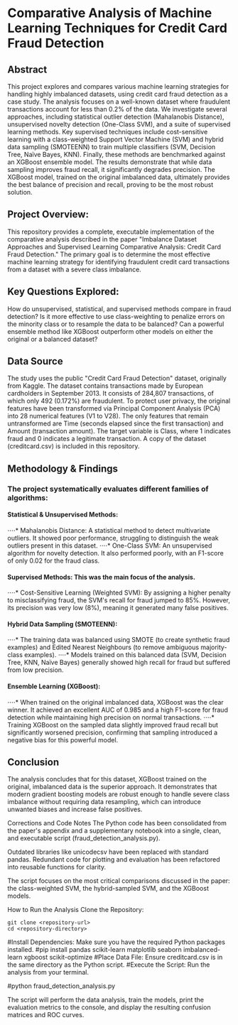 # Comparative Analysis of Machine Learning Techniques for Credit Card Fraud Detection

  

## Abstract

This project explores and compares various machine learning strategies for handling highly imbalanced datasets, using credit card fraud detection as a case study. The analysis focuses on a well-known dataset where fraudulent transactions account for less than 0.2% of the data. We investigate several approaches, including statistical outlier detection (Mahalanobis Distance), unsupervised novelty detection (One-Class SVM), and a suite of supervised learning methods. Key supervised techniques include cost-sensitive learning with a class-weighted Support Vector Machine (SVM) and hybrid data sampling (SMOTEENN) to train multiple classifiers (SVM, Decision Tree, Naïve Bayes, KNN). Finally, these methods are benchmarked against an XGBoost ensemble model. The results demonstrate that while data sampling improves fraud recall, it significantly degrades precision. The XGBoost model, trained on the original imbalanced data, ultimately provides the best balance of precision and recall, proving to be the most robust solution.



## Project Overview:

This repository provides a complete, executable implementation of the comparative analysis described in the paper "Imbalance Dataset Approaches and Supervised Learning Comparative Analysis: Credit Card Fraud Detection." The primary goal is to determine the most effective machine learning strategy for identifying fraudulent credit card transactions from a dataset with a severe class imbalance.



## Key Questions Explored:

How do unsupervised, statistical, and supervised methods compare in fraud detection?
Is it more effective to use class-weighting to penalize errors on the minority class or to resample the data to be balanced?
Can a powerful ensemble method like XGBoost outperform other models on either the original or a balanced dataset?



## Data Source

The study uses the public "Credit Card Fraud Detection" dataset, originally from Kaggle. The dataset contains transactions made by European cardholders in September 2013.
It consists of 284,807 transactions, of which only 492 (0.172%) are fraudulent.
To protect user privacy, the original features have been transformed via Principal Component Analysis (PCA) into 28 numerical features (V1 to V28).
The only features that remain untransformed are Time (seconds elapsed since the first transaction) and Amount (transaction amount).
The target variable is Class, where 1 indicates fraud and 0 indicates a legitimate transaction.
A copy of the dataset (creditcard.csv) is included in this repository.



## Methodology & Findings

### The project systematically evaluates different families of algorithms:

#### Statistical & Unsupervised Methods:
⋅⋅⋅⋅* Mahalanobis Distance: A statistical method to detect multivariate outliers. It showed poor performance, struggling to distinguish the weak outliers present in this dataset.
⋅⋅⋅⋅* One-Class SVM: An unsupervised algorithm for novelty detection. It also performed poorly, with an F1-score of only 0.02 for the fraud class.
#### Supervised Methods: This was the main focus of the analysis.
⋅⋅⋅⋅* Cost-Sensitive Learning (Weighted SVM): By assigning a higher penalty to misclassifying fraud, the SVM's recall for fraud jumped to 85%. However, its precision was very low (8%), meaning it generated many false positives.
#### Hybrid Data Sampling (SMOTEENN):
⋅⋅⋅⋅* The training data was balanced using SMOTE (to create synthetic fraud examples) and Edited Nearest Neighbours (to remove ambiguous majority-class examples).
⋅⋅⋅⋅* Models trained on this balanced data (SVM, Decision Tree, KNN, Naïve Bayes) generally showed high recall for fraud but suffered from low precision.
#### Ensemble Learning (XGBoost):
⋅⋅⋅⋅* When trained on the original imbalanced data, XGBoost was the clear winner. It achieved an excellent AUC of 0.985 and a high F1-score for fraud detection while maintaining high precision on normal transactions.
⋅⋅⋅⋅* Training XGBoost on the sampled data slightly improved fraud recall but significantly worsened precision, confirming that sampling introduced a negative bias for this powerful model.

## Conclusion

The analysis concludes that for this dataset, XGBoost trained on the original, imbalanced data is the superior approach. It demonstrates that modern gradient boosting models are robust enough to handle severe class imbalance without requiring data resampling, which can introduce unwanted biases and increase false positives.

Corrections and Code Notes
The Python code has been consolidated from the paper's appendix and a supplementary notebook into a single, clean, and executable script (fraud_detection_analysis.py).

Outdated libraries like unicodecsv have been replaced with standard pandas.
Redundant code for plotting and evaluation has been refactored into reusable functions for clarity.

The script focuses on the most critical comparisons discussed in the paper: the class-weighted SVM, the hybrid-sampled SVM, and the XGBoost models.

How to Run the Analysis
Clone the Repository:

```git
git clone <repository-url>
cd <repository-directory>
```

#Install Dependencies: Make sure you have the required Python packages installed.
#pip install pandas scikit-learn matplotlib seaborn imbalanced-learn xgboost scikit-optimize
#Place Data File: Ensure creditcard.csv is in the same directory as the Python script.
#Execute the Script: Run the analysis from your terminal.

#python fraud_detection_analysis.py

The script will perform the data analysis, train the models, print the evaluation metrics to the console, and display the resulting confusion matrices and ROC curves.
